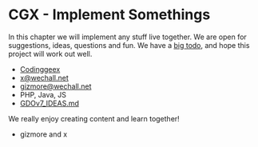 # CGX - Implement Somethings

In this chapter we will implement any stuff live together.
We are open for suggestions, ideas, questions and fun.
We have a [big todo](), and hope this project will work out well.


 - [Codinggeex](https://codinggeex.com)
 - x@wechall.net
 - gizmore@wechall.net
 - PHP, Java, JS
 - [GDOv7_IDEAS.md]()


We really enjoy creating content and learn together!
 - gizmore and x 
